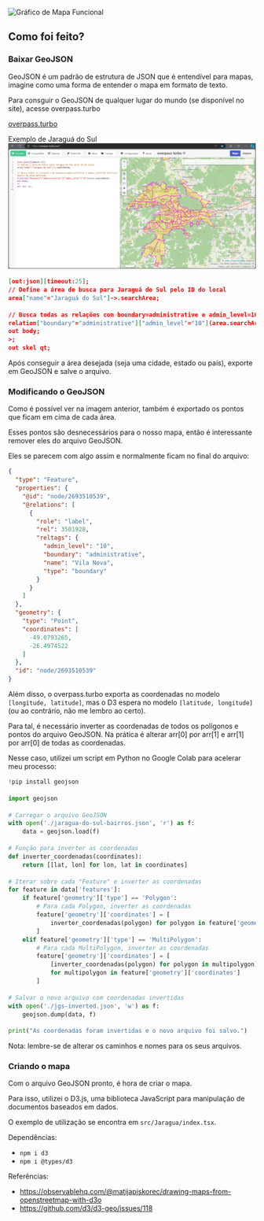 ![Gráfico de Mapa Funcional](./public/jaraguajaragua-do-sul-map-chart.gif)

## Como foi feito?

### Baixar GeoJSON
GeoJSON é um padrão de estrutura de JSON que é entendível para mapas, imagine como uma forma de entender o mapa em formato de texto.

Para consguir o GeoJSON de qualquer lugar do mundo (se disponível no site), acesse overpass.turbo

[overpass.turbo](http://overpass-turbo.eu/)

Exemplo de Jaraguá do Sul
![Overpass turbo JGS](./src/assets/docs/overpass-turbo.png)

```json
[out:json][timeout:25];
// Define a área de busca para Jaraguá do Sul pelo ID do local
area["name"="Jaraguá do Sul"]->.searchArea;

// Busca todas as relações com boundary=administrative e admin_level=10 (bairros) dentro da área definida
relation["boundary"="administrative"]["admin_level"="10"](area.searchArea);
out body;
>;
out skel qt;
```

Após conseguir a área desejada (seja uma cidade, estado ou país), exporte em GeoJSON e salve o arquivo.

### Modificando o GeoJSON

Como é possível ver na imagem anterior, também é exportado os pontos que ficam em cima de cada área.

Esses pontos são desnecessários para o nosso mapa, então é interessante remover eles do arquivo GeoJSON.

Eles se parecem com algo assim e normalmente ficam no final do arquivo:

```json
{
  "type": "Feature",
  "properties": {
    "@id": "node/2693510539",
    "@relations": [
      {
        "role": "label",
        "rel": 3501928,
        "reltags": {
          "admin_level": "10",
          "boundary": "administrative",
          "name": "Vila Nova",
          "type": "boundary"
        }
      }
    ]
  },
  "geometry": {
    "type": "Point",
    "coordinates": [
      -49.0793265,
      -26.4974522
    ]
  },
  "id": "node/2693510539"
}
```

Além disso, o overpass.turbo exporta as coordenadas no modelo `[longitude, latitude]`, mas o D3 espera no modelo `[latitude, longitude]` (ou ao contrário, não me lembro ao certo).

Para tal, é necessário inverter as coordenadas de todos os polígonos e pontos do arquivo GeoJSON. Na prática é alterar arr[0] por arr[1] e arr[1] por arr[0] de todas as coordenadas.

Nesse caso, utilizei um script em Python no Google Colab para acelerar meu processo:

```python
!pip install geojson

import geojson

# Carregar o arquivo GeoJSON
with open('./jaragua-do-sul-bairros.json', 'r') as f:
    data = geojson.load(f)

# Função para inverter as coordenadas
def inverter_coordenadas(coordinates):
    return [[lat, lon] for lon, lat in coordinates]

# Iterar sobre cada "Feature" e inverter as coordenadas
for feature in data['features']:
    if feature['geometry']['type'] == 'Polygon':
        # Para cada Polygon, inverter as coordenadas
        feature['geometry']['coordinates'] = [
            inverter_coordenadas(polygon) for polygon in feature['geometry']['coordinates']
        ]
    elif feature['geometry']['type'] == 'MultiPolygon':
        # Para cada MultiPolygon, inverter as coordenadas
        feature['geometry']['coordinates'] = [
            [inverter_coordenadas(polygon) for polygon in multipolygon]
            for multipolygon in feature['geometry']['coordinates']
        ]

# Salvar o novo arquivo com coordenadas invertidas
with open('./jgs-inverted.json', 'w') as f:
    geojson.dump(data, f)

print("As coordenadas foram invertidas e o novo arquivo foi salvo.")
```

Nota: lembre-se de alterar os caminhos e nomes para os seus arquivos.

### Criando o mapa

Com o arquivo GeoJSON pronto, é hora de criar o mapa.

Para isso, utilizei o D3.js, uma biblioteca JavaScript para manipulação de documentos baseados em dados.

O exemplo de utilização se encontra em `src/Jaragua/index.tsx`.

Dependências:
- `npm i d3`
- `npm i @types/d3`

Referências:
- https://observablehq.com/@matijapiskorec/drawing-maps-from-openstreetmap-with-d3o
- https://github.com/d3/d3-geo/issues/118
